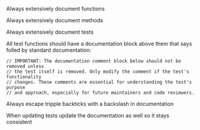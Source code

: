 Always extensively document functions

Always extensively document methods

Always extensively document tests

All test functions should have a documentation block above them that says folled by standard documentation:
```
// IMPORTANT: The documentation comment block below should not be removed unless
// the test itself is removed. Only modify the comment if the test's functionality
// changes. These comments are essential for understanding the test's purpose
// and approach, especially for future maintainers and code reviewers.
```

Always escape tripple backticks with a backslash in documentation

When updating tests update the documentation as well so it stays consistent
